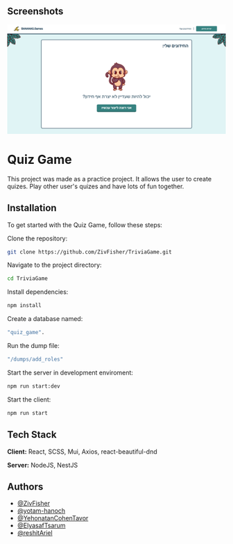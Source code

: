 
## Screenshots

![App Screenshot](client/public/images/screenshot.png)


# Quiz Game

This project was made as a practice project. It allows the user to create quizes. Play other user's quizes and have lots of fun together.



## Installation

  To get started with the Quiz Game, follow these steps:

Clone the repository: 

```bash
git clone https://github.com/ZivFisher/TriviaGame.git
```

Navigate to the project directory: 

```bash
cd TriviaGame
```

Install dependencies: 

```bash
npm install
```

Create a database named: 

```bash
"quiz_game".
```

Run the dump file: 

```bash
"/dumps/add_roles" 
```

Start the server in development enviroment: 

```bash
npm run start:dev
```

Start the client:

```bash
npm run start
```


## Tech Stack

**Client:** React, SCSS, Mui, Axios, react-beautiful-dnd

**Server:** NodeJS, NestJS


## Authors

- [@ZivFisher](https://github.com/ZivFisher)
- [@yotam-hanoch](https://github.com/yotam-hanoch)
- [@YehonatanCohenTavor](https://github.com/YehonatanCohenTavor)
- [@ElyasafTsarum](https://github.com/RonRicher)
- [@reshitAriel](https://github.com/reshitAriel)

